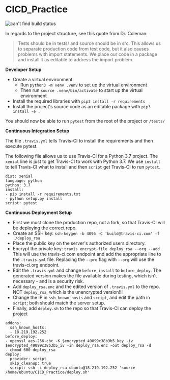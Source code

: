 # CICD_Practice

![can't find build status](https://travis-ci.org/MoravianCollege/CICD_Practice.svg?branch=master)

In regards to the project structure, see this quote from Dr. Coleman:

> Tests should be in tests/ and source should be in src. This allows us to separate production code from test code, but it also causes problems with import statements. We place our code in a package and install it as editable to address the import problem.



**Developer Setup**

* Create a virtual environment: 
  * Run `python3 -m venv .venv` to set up the virtual environment
  * Then run `source .venv/bin/activate` to start up the virtual environment
* Install the required libraries with 
`pip3 install -r requirements`
* Install the project's source code as an editable package with 
`pip3 install -e .`

You should now be able to run `pytest` from the root of the project or `/tests/`

**Continuous Integration Setup**

The file `.travis.yml` tells Travis-CI to install the requirements and then execute pytest.

The following file allows us to use Travis-CI for a Python 3.7 project.
The `xenial` line is just to get Travis-CI to work with Python 3.7.
We use `install` to tell Travis-CI what to install and then `script` get Travis-CI to run `pytest`.

```
dist: xenial
language: python
python: 3.7
install:
- pip install -r requirements.txt
- python setup.py install
script: pytest
```

**Continuous Deployment Setup**

* First we must clone the production repo, not a fork, so that Travis-CI will be deploying the correct repo.
* Create an SSH key: `ssh-keygen -b 4096 -C 'build@travis-ci.com' -f ./deploy_rsa`
* Place the public key on the server's authorized users directory.
* Encrypt the private key: `travis encrypt-file deploy_rsa --org --add`
This will use the travis-ci.com endpoint and add the appropriate line to the `.travis.yml` file. Replacing the `--pro` flag with `--org` will use the travis-ci.org endpoint.
* Edit the `.travis.yml` and change `before_install` to `before_deploy`. The generated version makes the file available during testing, which isn't necessary - and is a security risk.
* Add `deploy_rsa.enc` and the edited version of `.travis.yml` to the repo. NOT `deploy_rsa`, which is the unencrypted version!!!
* Change the IP in `ssh_known_hosts` and `script`, and edit the path in `script`; both should match the server setup.
* Finally, add `deploy.sh` to the repo so that Travis-CI can deploy the project

```
addons:
  ssh_known_hosts:
  - 18.219.192.252
before_deploy:
- openssl aes-256-cbc -K $encrypted_49099c38b3b5_key -iv $encrypted_49099c38b3b5_iv -in deploy_rsa.enc -out deploy_rsa -d
- chmod 600 deploy_rsa
deploy:
  provider: script
  skip_cleanup: true
  script: ssh -i deploy_rsa ubuntu@18.219.192.252 'source /home/ubuntu/CICD_Practice/deploy.sh'
```
